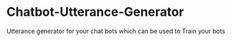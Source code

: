 # Chatbot-Utterance-Generator
Utterance generator for your chat bots which can be used to Train your bots

